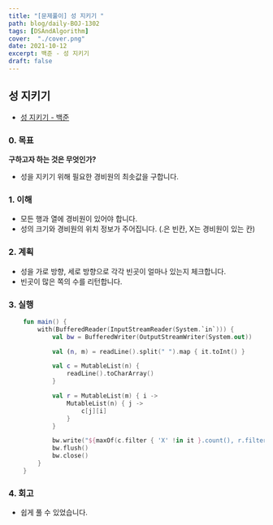 ```yaml
---
title: "[문제풀이] 성 지키기 "
path: blog/daily-BOJ-1302
tags: [DSAndAlgorithm]
cover:  "./cover.png"
date: 2021-10-12
excerpt: 백준 - 성 지키기 
draft: false
---
```



## 성 지키기 
* [성 지키기   - 백준](https://www.acmicpc.net/problem/1236)

### 0. 목표 
**구하고자 하는 것은 무엇인가?**
- 성을 지키기 위해 필요한 경비원의 최솟값을 구합니다.

### 1. 이해 

- 모든 행과 열에 경비원이 있어야 합니다.
- 성의 크기와 경비원의 위치 정보가 주어집니다. (.은 빈칸, X는 경비원이 있는 칸)


### 2. 계획

- 성을 가로 방향, 세로 방향으로 각각 빈곳이 얼마나 있는지 체크합니다.
- 빈곳이 많은 쪽의 수를 리턴합니다.

### 3. 실행
```kotlin
    fun main() {
        with(BufferedReader(InputStreamReader(System.`in`))) {
            val bw = BufferedWriter(OutputStreamWriter(System.out))

            val (n, m) = readLine().split(" ").map { it.toInt() }

            val c = MutableList(n) {
                readLine().toCharArray()
            }

            val r = MutableList(m) { i ->
                MutableList(n) { j ->
                    c[j][i]
                }
            }

            bw.write("${maxOf(c.filter { 'X' !in it }.count(), r.filter { 'X' !in it }.count())}")
            bw.flush()
            bw.close()
        }
    }
```

### 4. 회고 

- 쉽게 풀 수 있었습니다.

